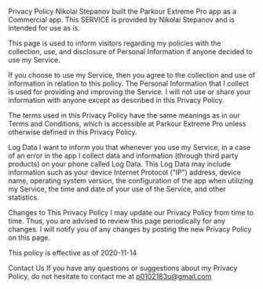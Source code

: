 Privacy Policy
Nikolai Stepanov built the Parkour Extreme Pro app as a Commercial app.
This SERVICE is provided by Nikolai Stepanov and is intended for use as is.

This page is used to inform visitors regarding my
policies with the collection, use, and disclosure of Personal
Information if anyone decided to use my Service.

If you choose to use my Service, then you agree to
the collection and use of information in relation to this
policy. The Personal Information that I collect is
used for providing and improving the Service. I will not use or share your information with
anyone except as described in this Privacy Policy.

The terms used in this Privacy Policy have the same meanings
as in our Terms and Conditions, which is accessible at
Parkour Extreme Pro unless otherwise defined in this Privacy Policy.

Log Data
I want to inform you that whenever you
use my Service, in a case of an error in the app
I collect data and information (through third party
products) on your phone called Log Data. This Log Data may
include information such as your device Internet Protocol
("IP") address, device name, operating system version, the
configuration of the app when utilizing my Service,
the time and date of your use of the Service, and other
statistics.

Changes to This Privacy Policy
I may update our Privacy Policy from
time to time. Thus, you are advised to review this page
periodically for any changes. I will
notify you of any changes by posting the new Privacy Policy on
this page.

This policy is effective as of 2020-11-14

Contact Us
If you have any questions or suggestions about my
Privacy Policy, do not hesitate to contact me at p0102183u@gmail.com